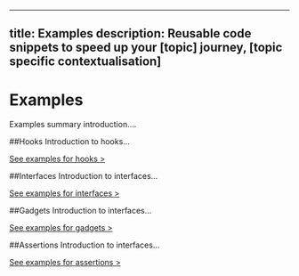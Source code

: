 ----
title: Examples
description: Reusable code snippets to speed up your [topic] journey, [topic specific contextualisation]
----

# Examples

Examples summary introduction....

##Hooks
Introduction to hooks...

[See examples for hooks >](/core/examples/hooks)

##Interfaces
Introduction to interfaces...

[See examples for interfaces >](/core/examples/interfaces)

##Gadgets
Introduction to interfaces...

[See examples for gadgets >](/core/examples/gadgets)

##Assertions
Introduction to interfaces...

[See examples for assertions >](/core/examples/assertions)

